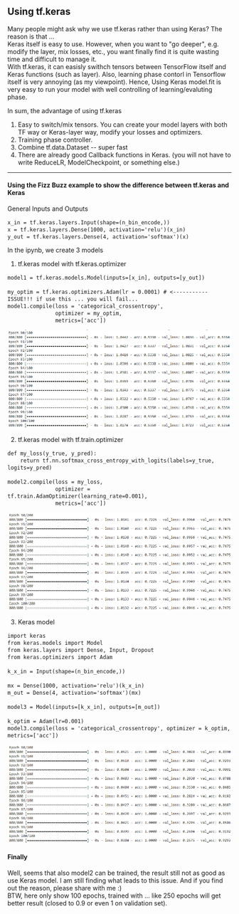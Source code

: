 <h2> Using tf.keras </h2>

Many people might ask why we use tf.keras rather than using Keras? The reason is that ... <br>
Keras itself is easy to use. However, when you want to "go deeper", e.g. modify the layer, mix losses, etc., you want finally find it is quite wasting time and difficult to manage it. <br>
With tf.keras, it can easisly swithch tensors between TensorFlow itself and Keras functions (such as layer). Also, learning phase contorl in Tensorflow itself is very annoying (as my viewpoint). Hence, Using Keras model.fit is very easy to run your model with well controlling of learning/evaluting phase. <br>

In sum, the advantage of using tf.keras
1) Easy to switch/mix tensors. You can create your model layers with both TF way or Keras-layer way, modify your losses and optimizers.
2) Training phase controller.
3) Combine tf.data.Dataset -- super fast
4) There are already good Callback functions in Keras. (you will not have to write ReduceLR, ModelCheckpoint, or something else.)

-------
<h4> Using the Fizz Buzz example to show the difference between tf.keras and Keras </h4>

General Inputs and Outputs
``` {python}
x_in = tf.keras.layers.Input(shape=(n_bin_encode,))
x = tf.keras.layers.Dense(1000, activation='relu')(x_in)
y_out = tf.keras.layers.Dense(4, activation='softmax')(x)
```
In the ipynb, we create 3 models
1) tf.keras model with tf.keras.optimizer
``` {python}
model1 = tf.keras.models.Model(inputs=[x_in], outputs=[y_out])  

my_optim = tf.keras.optimizers.Adam(lr = 0.0001) # <----------- ISSUE!!! if use this ... you will fail...
model1.compile(loss = 'categorical_crossentropy', 
               optimizer = my_optim, 
               metrics=['acc'])
```
![Image of model1](/images/images_result1.png)

2) tf.keras model with tf.train.optimizer
``` {python}
def my_loss(y_true, y_pred):
    return tf.nn.softmax_cross_entropy_with_logits(labels=y_true, logits=y_pred)

model2.compile(loss = my_loss, 
               optimizer = tf.train.AdamOptimizer(learning_rate=0.001), 
               metrics=['acc'])
```
![Image of model2](/images/images_result2.png)

3) Keras model
``` {python}
import keras
from keras.models import Model
from keras.layers import Dense, Input, Dropout
from keras.optimizers import Adam

k_x_in = Input(shape=(n_bin_encode,))

mx = Dense(1000, activation='relu')(k_x_in)
m_out = Dense(4, activation='softmax')(mx)

model3 = Model(inputs=[k_x_in], outputs=[m_out])

k_optim = Adam(lr=0.001)
model3.compile(loss = 'categorical_crossentropy', optimizer = k_optim, metrics=['acc'])
```
![Image of model3](/images/images_result3.png)

<h4> Finally </h4>
Well, seems that also model2 can be trained, the result still not as good as use Keras model. I am still finding what leads to this issue. And if you find out the reason, please share with me :) <br>
BTW, here only show 100 epochs, trained with ... like 250 epochs will get better result (closed to 0.9 or even 1 on validation set). <br>

